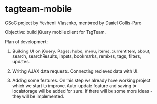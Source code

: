 tagteam-mobile
==============
GSoC project by Yevhenii Vlasenko, mentored by Daniel Collis-Puro

Objective: build jQuery mobile client for TagTeam.

Plan of development:
1. Building UI on jQuery.
  Pages:
    hubs, menu, items, currentItem, about, search, searchResults, inputs, bookmarks, remixes, tags, filters, updates.

2. Writing AJAX data requests. Connecting recieved data with UI.

3. Adding some features.
  On this step we already have working project which we start to improve. Auto-update feature and saving to localstorage will be added for sure.
  If there will be some more ideas - they will be implemented.
